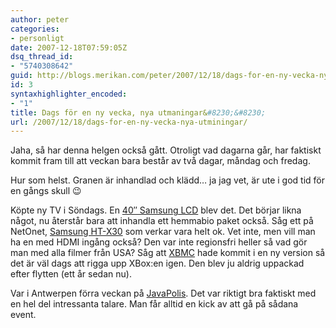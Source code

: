 ```yaml
---
author: peter
categories:
- personligt
date: 2007-12-18T07:59:05Z
dsq_thread_id:
- "5740308642"
guid: http://blogs.merikan.com/peter/2007/12/18/dags-for-en-ny-vecka-nya-utminingar/
id: 3
syntaxhighlighter_encoded:
- "1"
title: Dags för en ny vecka, nya utmaningar&#8230;&#8230;
url: /2007/12/18/dags-for-en-ny-vecka-nya-utminingar/
---
```


Jaha, så har denna helgen också gått. Otroligt vad dagarna går, har faktiskt kommit fram till att veckan bara består av två dagar, måndag och fredag.

Hur som helst. Granen är inhandlad och klädd&#8230; ja jag vet, är ute i god tid för en gångs skull 😉

Köpte ny TV i Söndags. En [40&#8243; Samsung LCD](http://www.netonnet.se/item.asp?iid=100368&sid=1004204&SpaceCode=SectionRow2Right) blev det. Det börjar likna något, nu återstår bara att inhandla ett hemmabio paket också. Såg ett på NetOnet, [Samsung HT-X30](http://www.netonnet.se/item.asp?iid=100611) som verkar vara helt ok. Vet inte, men vill man ha en med HDMI ingång också? Den var inte regionsfri heller så vad gör man med alla filmer från USA? Såg att [XBMC](http://www.xboxmediacenter.com/) hade kommit i en ny version så det är väl dags att rigga upp XBox:en igen. Den blev ju aldrig uppackad efter flytten (ett år sedan nu).

Var i Antwerpen förra veckan på [JavaPolis](http://javapolis.com/confluence/display/JP07/Home). Det var riktigt bra faktiskt med en hel del intressanta talare. Man får alltid en kick av att gå på sådana event.